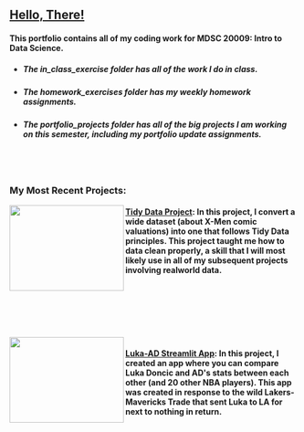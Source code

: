 ## [Hello, There!](https://www.youtube.com/watch?v=Y7MI_vvRYvk)

#### This portfolio contains all of my coding work for MDSC 20009: Intro to Data Science.
- ##### The <b><i>in_class_exercise</b></i> folder has all of the work I do in class.
- ##### The <b><i>homework_exercises</i></b> folder has my weekly homework assignments.
- ##### The <b><i>portfolio_projects</i></b> folder has all of the big projects I am working on this semester, including my portfolio update assignments.
<br>


#
### My Most Recent Projects: 


<img align="left" width="200" height="150" src="https://encrypted-tbn0.gstatic.com/images?q=tbn:ANd9GcSOMTc0Xx_a18nAwr-F2lh1rLyAoiVOe-K4fje8hVM1lSfM0_WvYw45-Isdtqm1UZP5dpE&usqp=CAU"> 

#### [Tidy Data Project](https://github.com/jack-b-thomas/THOMAS-Data-Science-Portfolio/tree/main/portfolio_projects/TidyData-project): In this project, I convert a wide dataset (about X-Men comic valuations) into one that follows Tidy Data principles. This project taught me how to data clean properly, a skill that I will most likely use in all of my subsequent projects involving realworld data. 
<br> 
<br>

#
<br>
<img align="left" width="200" height="150" src="https://wp.theringer.com/wp-content/uploads/2025/02/LukaADTrade_Getty-Ringer-scaled.jpg"> 

#### [Luka-AD Streamlit App](https://github.com/jack-b-thomas/THOMAS-Data-Science-Portfolio/tree/main/portfolio_projects/luka_ad_trade_app): In this project, I created an app where you can compare  Luka Doncic and AD's stats between each other (and 20 other NBA players). This app was created in response to the wild Lakers-Mavericks Trade that sent Luka to LA for next to nothing in return.
 
